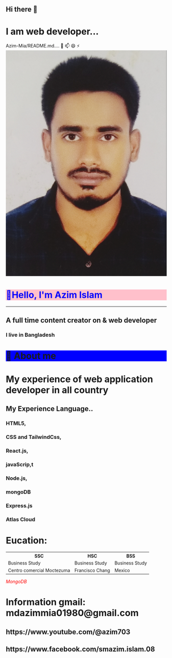 <h2>Hi there 👋</h2>  
<h1>I am web developer...</h1>
Azim-Mia/README.md....  
💬 📫 😄 ⚡ 
<img src="./azim.jpg" alt="photos"/>
<h1 style="color:blue; background:pink;"> 👋Hello, I'm Azim Islam </h1> 
 <hr/>    
 <h2>A full time content creator on & web developer</h2>
 <h3>I live in Bangladesh</h3>  
 <h1 style="background:blue;">👮 About me</h1>   
 <h1 >My experience of web application developer  in all country</h1>  
<h2 > My Experience Language..</h2>   
<h3 class="fa fa-facebook">HTML5,</h3>   
<h3>CSS and TailwindCss,</h3>       
 <h3> React.js,</h3>  
<h3>javaScrip,t</h3>   
<h3>Node.js,</h3>  
<h3>mongoDB</h3>  
<h3> Express.js</h3>  
<h3>Atlas Cloud </h3>
<h1>Eucation:</h1>  
<table style="width:100%">
  <tr>
    <th>SSC</th>
    <th>HSC</th>
    <th>BSS</th>
  </tr>
  <tr>
    <td>Business Study</td>
    <td>Business Study</td>
    <td>Business Study</td>
  </tr>
  <tr>
    <td>Centro comercial Moctezuma</td>
    <td>Francisco Chang</td>
    <td>Mexico</td>
  </tr>
</table>
 <i  style="color:red" class="fa-solid fa-database  fa-1x">MongoDB</i>
 <h1>Information gmail: mdazimmia01980@gmail.com</h1>   
 
<h2>https://www.youtube.com/@azim703</h2>  

<h2>https://www.facebook.com/smazim.islam.08</h2>

